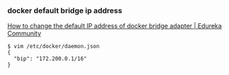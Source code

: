 ### docker default bridge ip address


[How to change the default IP address of docker bridge adapter | Edureka Community](https://www.edureka.co/community/68927/how-to-change-the-default-ip-address-of-docker-bridge-adapter "How to change the default IP address of docker bridge adapter | Edureka Community")


 

```
$ vim /etc/docker/daemon.json
{
  "bip": "172.200.0.1/16"
}
```
